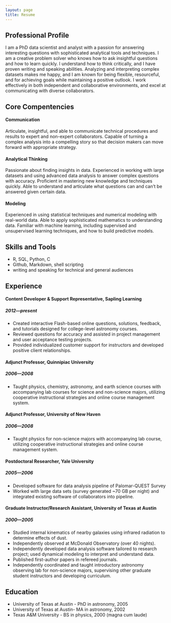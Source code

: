 ```yaml
---
layout: page
title: Resume
---
```


## Professional Profile

I am a PhD data scientist and analyst with a passion for answering interesting questions with sophisticated analytical tools and techniques. I am a creative problem solver who knows how to ask insightful questions and how to learn quickly. I understand how to think critically, and I have proven writing and speaking abilities. Analyzing and interpreting complex datasets makes me happy, and I am known for being flexible, resourceful, and for achieving goals while maintaining a positive outlook. I work effectively in both independent and collaborative environments, and excel at communicating with diverse collaborators.

## Core Compentencies

#### Communication
Articulate, insightful, and able to communicate technical procedures and results to expert and non-expert collaborators. Capable of turning a complex analysis into a compelling story so that decision makers can move forward with appropriate strategy.

#### Analytical Thinking
Passionate about finding insights in data. Experienced in working with large datasets and using advanced data analysis to answer complex questions with accuracy. Proficient in mastering new knowledge and techniques quickly. Able to understand and articulate what questions can and can’t be answered given certain data.

#### Modeling
Experienced in using statistical techniques and numerical modeling with real-world data. Able to apply sophisticated mathematics to understanding data. Familiar with machine learning, including supervised and unsupervised learning techniques, and how to build predictive models.

## Skills and Tools

* R, SQL, Python, C
* Github, Markdown, shell scripting
* writing and speaking for technical and general audiences

## Experience

#### Content Developer & Support Representative, Sapling Learning
##### 2012—present

* Created interactive Flash-based online questions, solutions, feedback, and tutorials designed for college-level astronomy courses.
* Reviewed questions for accuracy and assisted in project management and user acceptance testing projects. 
* Provided individualized customer support for instructors and developed positive client relationships.

#### Adjunct Professor, Quinnipiac University
##### 2006—2008

* Taught physics, chemistry, astronomy, and earth science courses with accompanying lab courses for science and non-science majors, utilizing cooperative instructional strategies and online course management system.

#### Adjunct Professor, University of New Haven
##### 2006—2008

* Taught physics for non-science majors with accompanying lab course, utilizing cooperative instructional strategies and online course management system.

#### Postdoctoral Researcher, Yale University
##### 2005—2006

* Developed software for data analysis pipeline of Palomar-QUEST Survey
* Worked with large data sets (survey generated ~70 GB per night) and integrated existing software of collaborators into pipeline.

#### Graduate Instructor/Research Assistant, University of Texas at Austin
##### 2000—2005

* Studied internal kinematics of nearby galaxies using infrared radiation to determine effects of dust.
* Independently observed at McDonald Observatory (over 40 nights). 
* Independently developed data analysis software tailored to research project; used dynamical modeling to interpret and understand data. 
* Published first-author papers in refereed journals. 
* Independently coordinated and taught introductory astronomy observing lab for non-science majors, supervising other graduate student instructors and developing curriculum.


## Education

* University of Texas at Austin - PhD in astronomy, 2005
* University of Texas at Austin- MA in astronomy, 2002
* Texas A&M University - BS in physics, 2000 (magna cum laude)
